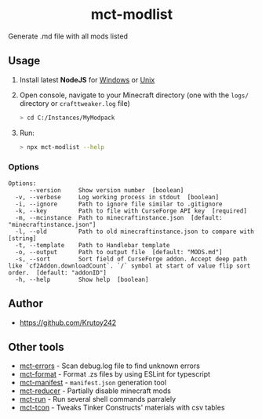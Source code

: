 <h1 align="center">mct-modlist</h1>

Generate .md file with all mods listed

<!-- extended_desc --><!-- /extended_desc -->

## Usage

1. Install latest **NodeJS** for [Windows](https://nodejs.org/en/download/current/) or [Unix](https://nodejs.org/en/download/package-manager/)

2. Open console, navigate to your Minecraft directory (one with the `logs/` directory or `crafttweaker.log` file)
   ```sh
   > cd C:/Instances/MyModpack
   ```

3. Run:
    ```sh
    > npx mct-modlist --help
    ```

### Options

```shell
Options:
      --version     Show version number  [boolean]
  -v, --verbose     Log working process in stdout  [boolean]
  -i, --ignore      Path to ignore file similar to .gitignore
  -k, --key         Path to file with CurseForge API key  [required]
  -m, --mcinstance  Path to minecraftinstance.json  [default: "minecraftinstance.json"]
  -l, --old         Path to old minecraftinstance.json to compare with  [string]
  -t, --template    Path to Handlebar template
  -o, --output      Path to output file  [default: "MODS.md"]
  -s, --sort        Sort field of CurseForge addon. Accept deep path like `cf2Addon.downloadCount`. `/` symbol at start of value flip sort order.  [default: "addonID"]
  -h, --help        Show help  [boolean]
```

## Author

* https://github.com/Krutoy242

## Other tools


* [mct-errors](https://github.com/Krutoy242/mc-tools/tree/master/packages/errors) - Scan debug.log file to find unknown errors
* [mct-format](https://github.com/Krutoy242/mc-tools/tree/master/packages/format) - Format .zs files by using ESLint for typescript
* [mct-manifest](https://github.com/Krutoy242/mc-tools/tree/master/packages/manifest) - `manifest.json` generation tool
* [mct-reducer](https://github.com/Krutoy242/mc-tools/tree/master/packages/reducer) - Partially disable minecraft mods
* [mct-run](https://github.com/Krutoy242/mc-tools/tree/master/packages/run) - Run several shell commands parralely
* [mct-tcon](https://github.com/Krutoy242/mc-tools/tree/master/packages/tcon) - Tweaks Tinker Constructs' materials with csv tables
